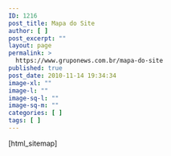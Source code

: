 ```yaml
---
ID: 1216
post_title: Mapa do Site
author: [ ]
post_excerpt: ""
layout: page
permalink: >
  https://www.gruponews.com.br/mapa-do-site
published: true
post_date: 2010-11-14 19:34:34
image-xl: ""
image-l: ""
image-sq-l: ""
image-sq-m: ""
categories: [ ]
tags: [ ]
---
```

[html_sitemap]

<!-- ddsitemapgen -->